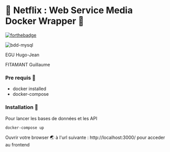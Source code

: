 # 🚀 Netflix : Web Service Media Docker Wrapper 🚀

[![forthebadge](https://forthebadge.com/images/badges/made-with-python.svg)](https://forthebadge.com)

![bdd-mysql](https://user-images.githubusercontent.com/12957553/161134972-def914ee-a09d-4904-ae68-0a1fa91984a2.svg)

EGU Hugo-Jean

FITAMANT Guillaume

### Pre requis 🐳

- docker installed
- docker-compose

### Installation 🔌

Pour lancer les bases de données et les API

```
docker-compose up 
```

Ouvrir votre browser 🌏 à l'url suivante : http://localhost:3000/ pour acceder au frontend